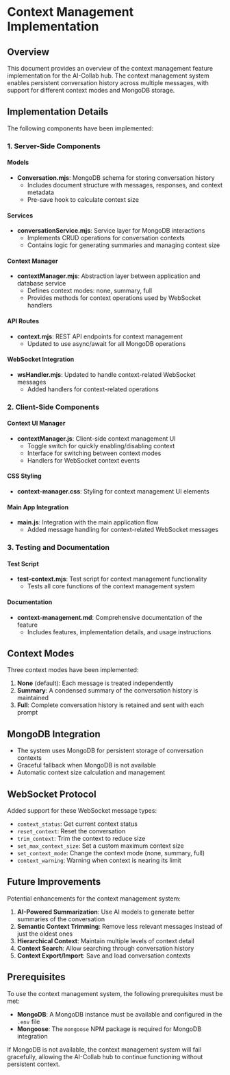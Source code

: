 # Context Management Implementation

## Overview

This document provides an overview of the context management feature implementation for the AI-Collab hub. The context management system enables persistent conversation history across multiple messages, with support for different context modes and MongoDB storage.

## Implementation Details

The following components have been implemented:

### 1. Server-Side Components

#### Models
- **Conversation.mjs**: MongoDB schema for storing conversation history
  - Includes document structure with messages, responses, and context metadata
  - Pre-save hook to calculate context size

#### Services
- **conversationService.mjs**: Service layer for MongoDB interactions
  - Implements CRUD operations for conversation contexts
  - Contains logic for generating summaries and managing context size

#### Context Manager
- **contextManager.mjs**: Abstraction layer between application and database service
  - Defines context modes: none, summary, full
  - Provides methods for context operations used by WebSocket handlers

#### API Routes
- **context.mjs**: REST API endpoints for context management
  - Updated to use async/await for all MongoDB operations

#### WebSocket Integration
- **wsHandler.mjs**: Updated to handle context-related WebSocket messages
  - Added handlers for context-related operations

### 2. Client-Side Components

#### Context UI Manager
- **contextManager.js**: Client-side context management UI
  - Toggle switch for quickly enabling/disabling context
  - Interface for switching between context modes
  - Handlers for WebSocket context events

#### CSS Styling
- **context-manager.css**: Styling for context management UI elements

#### Main App Integration
- **main.js**: Integration with the main application flow
  - Added message handling for context-related WebSocket messages

### 3. Testing and Documentation

#### Test Script
- **test-context.mjs**: Test script for context management functionality
  - Tests all core functions of the context management system

#### Documentation
- **context-management.md**: Comprehensive documentation of the feature
  - Includes features, implementation details, and usage instructions

## Context Modes

Three context modes have been implemented:

1. **None** (default): Each message is treated independently
2. **Summary**: A condensed summary of the conversation history is maintained
3. **Full**: Complete conversation history is retained and sent with each prompt

## MongoDB Integration

- The system uses MongoDB for persistent storage of conversation contexts
- Graceful fallback when MongoDB is not available
- Automatic context size calculation and management

## WebSocket Protocol

Added support for these WebSocket message types:

- `context_status`: Get current context status
- `reset_context`: Reset the conversation
- `trim_context`: Trim the context to reduce size
- `set_max_context_size`: Set a custom maximum context size
- `set_context_mode`: Change the context mode (none, summary, full)
- `context_warning`: Warning when context is nearing its limit

## Future Improvements

Potential enhancements for the context management system:

1. **AI-Powered Summarization**: Use AI models to generate better summaries of the conversation
2. **Semantic Context Trimming**: Remove less relevant messages instead of just the oldest ones
3. **Hierarchical Context**: Maintain multiple levels of context detail
4. **Context Search**: Allow searching through conversation history
5. **Context Export/Import**: Save and load conversation contexts

## Prerequisites

To use the context management system, the following prerequisites must be met:

- **MongoDB**: A MongoDB instance must be available and configured in the `.env` file
- **Mongoose**: The `mongoose` NPM package is required for MongoDB integration

If MongoDB is not available, the context management system will fail gracefully, allowing the AI-Collab hub to continue functioning without persistent context.